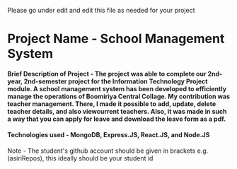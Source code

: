 Please go under edit and edit this file as needed for your project

# Project Name - School Management System

#### Brief Description of Project -  The project was able to complete our 2nd-year, 2nd-semester project for the Information Technology Project module. A school management system has been developed to efficiently manage the operations of Boomiriya Central Collage. My contribution was teacher management. There, I made it possible to add, update, delete teacher details, and also viewcurrent teachers. Also, it was made in such a way that you can apply for leave and download the leave form as a pdf.
#### Technologies used - MongoDB, Express.JS, React.JS, and Node.JS

Note - The student's github account should be given in brackets e.g. (asiriRepos), this ideally should be your student id 


